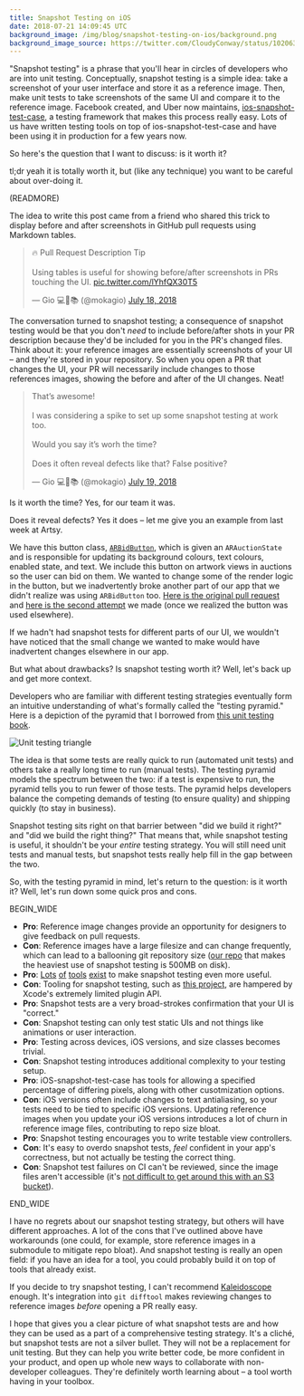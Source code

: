 ```yaml
---
title: Snapshot Testing on iOS
date: 2018-07-21 14:09:45 UTC
background_image: /img/blog/snapshot-testing-on-ios/background.png
background_image_source: https://twitter.com/CloudyConway/status/1020634048438460416
---
```


"Snapshot testing" is a phrase that you'll hear in circles of developers who are into unit testing. Conceptually, snapshot testing is a simple idea: take a screenshot of your user interface and store it as a reference image. Then, make unit tests to take screenshots of the same UI and compare it to the reference image. Facebook created, and Uber now maintains, [ios-snapshot-test-case](https://github.com/uber/ios-snapshot-test-case), a testing framework that makes this process really easy. Lots of us have written testing tools on top of ios-snapshot-test-case and have been using it in production for a few years now.

So here's the question that I want to discuss: is it worth it?

tl;dr yeah it is totally worth it, but (like any technique) you want to be careful about over-doing it.

(READMORE)

The idea to write this post came from a friend who shared this trick to display before and after screenshots in GitHub pull requests using Markdown tables.

<blockquote class="twitter-tweet" data-lang="en"><p lang="en" dir="ltr">🔥 Pull Request Description Tip<br><br>Using tables is useful for showing before/after screenshots in PRs touching the UI. <a href="https://t.co/lYhfQX30T5">pic.twitter.com/lYhfQX30T5</a></p>&mdash; Gio 💻🔧📚 (@mokagio) <a href="https://twitter.com/mokagio/status/1019709696872087557?ref_src=twsrc%5Etfw">July 18, 2018</a></blockquote> <script async src="https://platform.twitter.com/widgets.js" charset="utf-8"></script> 

The conversation turned to snapshot testing; a consequence of snapshot testing  would be that you don't _need_ to include before/after shots in your PR description because they'd be included for you in the PR's changed files. Think about it: your reference images are essentially screenshots of your UI – and they're stored in your repository. So when you open a PR that changes the UI, your PR will necessarily include changes to those references images, showing the before and after of the UI changes. Neat!

<blockquote class="twitter-tweet" data-conversation="none" data-lang="en"><p lang="en" dir="ltr">That’s awesome!<br><br>I was considering a spike to set up some snapshot testing at work too. <br><br>Would you say it’s worh the time? <br><br>Does it often reveal defects like that? False positive?</p>&mdash; Gio 💻🔧📚 (@mokagio) <a href="https://twitter.com/mokagio/status/1020081618239668224?ref_src=twsrc%5Etfw">July 19, 2018</a></blockquote> <script async src="https://platform.twitter.com/widgets.js" charset="utf-8"></script> 

Is it worth the time? Yes, for our team it was.

Does it reveal defects? Yes it does – let me give you an example from last week at Artsy.

We have this button class, [`ARBidButton`](https://github.com/artsy/eigen/blob/052e79a29e6208a099a4972ad0c17158499776b0/Artsy/Views/Styled_Subclasses/Buttons/ARBidButton.m), which is given an `ARAuctionState` and is responsible for updating its background colours, text colours, enabled state, and text. We include this button on artwork views in auctions so the user can bid on them. We wanted to change some of the render logic in the button, but we inadvertently broke another part of our app that we didn't realize was using `ARBidButton` too. [Here is the original pull request](https://github.com/artsy/eigen/pull/2659) and [here is the second attempt](https://github.com/artsy/eigen/pull/2667) we made (once we realized the button was used elsewhere).

If we hadn't had snapshot tests for different parts of our UI, we wouldn't have noticed that the small change we wanted to make would have inadvertent changes elsewhere in our app.

But what about drawbacks? Is snapshot testing worth it? Well, let's back up and get more context.

Developers who are familiar with different testing strategies eventually form an intuitive understanding of what's formally called the "testing pyramid." Here is a depiction of the pyramid that I borrowed from [this unit testing book](https://gkedge.gitbooks.io/javascript-acceptance-testing/content/).

![Unit testing triangle](/img/blog/snapshot-testing-on-ios/pyramid.jpg)

The idea is that some tests are really quick to run (automated unit tests) and others take a really long time to run (manual tests). The testing pyramid models the spectrum between the two: if a test is expensive to run, the pyramid tells you to run fewer of those tests. The pyramid helps developers balance the competing demands of testing (to ensure quality) and shipping quickly (to stay in business).

Snapshot testing sits right on that barrier between "did we build it right?" and "did we build the right thing?" That means that, while snapshot testing is useful, it shouldn't be your _entire_ testing strategy. You will still need unit tests and manual tests, but snapshot tests really help fill in the gap between the two.

So, with the testing pyramid in mind, let's return to the question: is it worth it? Well, let's run down some quick pros and cons.

BEGIN_WIDE

- **Pro**: Reference image changes provide an opportunity for designers to give feedback on pull requests.
- **Con**: Reference images have a large filesize and can change frequently, which can lead to a ballooning git repository size ([our repo](https://github.com/artsy/eigen) that makes the heaviest use of snapshot testing is 500MB on disk).
- **Pro**: [Lots](https://github.com/pointfreeco/swift-snapshot-testing) [of](https://github.com/ashfurrow/Nimble-Snapshots) [tools](https://github.com/dblock/ios-snapshot-test-case-expecta) [exist](https://github.com/ashfurrow/second_curtain) to make snapshot testing even more useful.
- **Con**: Tooling for snapshot testing, such as [this project](https://github.com/orta/Snapshots), are hampered by Xcode's extremely limited plugin API.
- **Pro**: Snapshot tests are a very broad-strokes confirmation that your UI is "correct."
- **Con**: Snapshot testing can only test static UIs and not things like animations or user interaction.
- **Pro**: Testing across devices, iOS versions, and size classes becomes trivial.
- **Con**: Snapshot testing introduces additional complexity to your testing setup.
- **Pro**: iOS-snapshot-test-case has tools for allowing a specified percentage of differing pixels, along with other cusotmization options.
- **Con**: iOS versions often include changes to text antialiasing, so your tests need to be tied to specific iOS versions. Updating reference images when you update your iOS versions introduces a lot of churn in reference image files, contributing to repo size bloat.
- **Pro**: Snapshot testing encourages you to write testable view controllers.
- **Con**: It's easy to overdo snapshot tests, _feel_ confident in your app's correctness, but not actually be testing the correct thing.
- **Con**: Snapshot test failures on CI can't be reviewed, since the image files aren't accessible (it's [not difficult to get around this with an S3 bucket](https://github.com/ashfurrow/second_curtain)).

END_WIDE

I have no regrets about our snapshot testing strategy, but others will have different approaches. A lot of the cons that I've outlined above have workarounds (one could, for example, store reference images in a submodule to mitigate repo bloat). And snapshot testing is really an open field: if you have an idea for a tool, you could probably build it on top of tools that already exist.

If you decide to try snapshot testing, I can't recommend [Kaleidoscope](https://www.kaleidoscopeapp.com) enough. It's integration into `git difftool` makes reviewing changes to reference images _before_ opening a PR really easy.

I hope that gives you a clear picture of what snapshot tests are and how they can be used as a part of a comprehensive testing strategy. It's a cliché, but snapshot tests are not a silver bullet. They will not be a replacement for unit testing. But they can help you write better code, be more confident in your product, and open up whole new ways to collaborate with non-developer colleagues. They're definitely worth learning about – a tool worth having in your toolbox.

